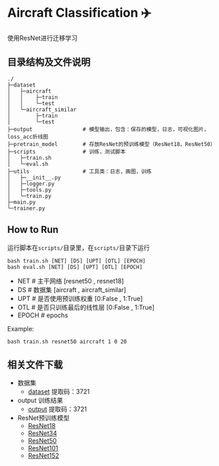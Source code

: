 # Aircraft Classification ✈️

使用ResNet进行迁移学习

## 目录结构及文件说明
```
./
├─dataset
│   ├─aircraft
│   │    ├─train
│   │    └─test
│   └─aircraft_similar
│        ├─train
│        └─test
├─output                # 模型输出，包含：保存的模型，日志，可视化图片，loss_acc折线图
├─pretrain_model        # 存放ResNet的预训练模型（ResNet18，ResNet50）
├─scripts               # 训练，测试脚本
│   ├─train.sh
│   └─eval.sh
├─utils                 # 工具类：日志，画图，训练
│   ├─__init__.py
│   ├─logger.py
│   ├─tools.py
│   └─train.py
├─main.py
└─trainer.py 
```

## How to Run
运行脚本在`scripts/`目录里，在`scripts/`目录下运行
```
bash train.sh [NET] [DS] [UPT] [OTL] [EPOCH]
bash eval.sh [NET] [DS] [UPT] [OTL] [EPOCH]
```

- NET    # 主干网络 [resnet50 , resnet18]
- DS     # 数据集 [aircraft , aircraft_similar]
- UPT    # 是否使用预训练权重 [0:False , 1:True]
- OTL    # 是否只训练最后的线性层 [0:False , 1:True]
- EPOCH  # epochs

Example:
```
bash train.sh resnet50 aircraft 1 0 20
```

## 相关文件下载
- 数据集
  - [dataset](https://pan.baidu.com/s/1NxEcynlSSs4VAImesmXMpg) 提取码：3721
- output 训练结果
  - [output](https://pan.baidu.com/s/1ZzMoJtdEcHghRXevhQEhdg) 提取码：3721
- ResNet预训练模型
  - [ResNet18](https://download.pytorch.org/models/resnet18-5c106cde.pth)
  - [ResNet34](https://download.pytorch.org/models/resnet34-333f7ec4.pth)
  - [ResNet50](https://download.pytorch.org/models/resnet50-19c8e357.pth)
  - [ResNet101](https://download.pytorch.org/models/resnet101-5d3b4d8f.pth)
  - [ResNet152](https://download.pytorch.org/models/resnet152-b121ed2d.pth)

